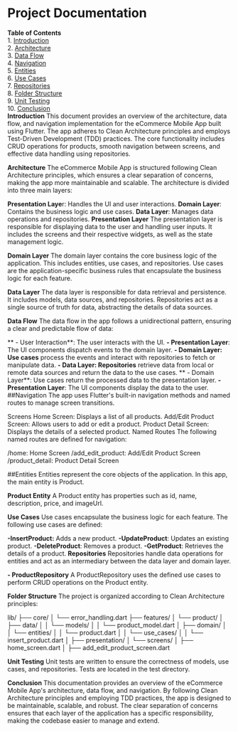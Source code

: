# **Project Documentation**  
**Table of Contents**  
    1. [Introduction](#introduction)  
    2. [Architecture](#architecture)  
    3. [Data Flow](#data-flow)  
    4. [Navigation](#navigation)  
    5. [Entities](#entities)  
    6. [Use Cases](#use-cases)  
    7. [Repositories](#repositories)  
    8. [Folder Structure](#folder-structure)  
    9. [Unit Testing](#unit-testing)  
    10. [Conclusion](#conclusion)  
**Introduction**
This document provides an overview of the architecture, data flow, and navigation implementation for the eCommerce Mobile App built using Flutter. The app adheres to Clean Architecture principles and employs Test-Driven Development (TDD) practices. The core functionality includes CRUD operations for products, smooth navigation between screens, and effective data handling using repositories.

**Architecture**
The eCommerce Mobile App is structured following Clean Architecture principles, which ensures a clear separation of concerns, making the app more maintainable and scalable. The architecture is divided into three main layers:

**Presentation Laye**r: Handles the UI and user interactions.
**Domain Layer**: Contains the business logic and use cases.
**Data Layer**: Manages data operations and repositories.
**Presentation Layer**
The presentation layer is responsible for displaying data to the user and handling user inputs. It includes the screens and their respective widgets, as well as the state management logic.

**Domain Layer**
The domain layer contains the core business logic of the application. This includes entities, use cases, and repositories. Use cases are the application-specific business rules that encapsulate the business logic for each feature.

**Data Layer**
The data layer is responsible for data retrieval and persistence. It includes models, data sources, and repositories. Repositories act as a single source of truth for data, abstracting the details of data sources.

**Data Flow**
The data flow in the app follows a unidirectional pattern, ensuring a clear and predictable flow of data:

   ** - User Interaction**: The user interacts with the UI.
    **- Presentation Layer**: The UI components dispatch events to the domain layer.
    **- Domain Layer: Use cases** process the events and interact with repositories to fetch or manipulate data.
    **- Data Layer: Repositories** retrieve data from local or remote data sources and return the data to the use cases.
   ** - Domain Layer**: Use cases return the processed data to the presentation layer.
    **- Presentation Layer**: The UI components display the data to the user.
##Navigation
The app uses Flutter's built-in navigation methods and named routes to manage screen transitions.

Screens
Home Screen: Displays a list of all products.
Add/Edit Product Screen: Allows users to add or edit a product.
Product Detail Screen: Displays the details of a selected product.
Named Routes
The following named routes are defined for navigation:

/home: Home Screen
/add_edit_product: Add/Edit Product Screen
/product_detail: Product Detail Screen


##Entities
Entities represent the core objects of the application. In this app, the main entity is Product.

**Product Entity**
A Product entity has properties such as id, name, description, price, and imageUrl.

**Use Cases**
Use cases encapsulate the business logic for each feature. The following use cases are defined:

  **-InsertProduct:** Adds a new product.
  **-UpdateProduct**: Updates an existing product.
  **-DeleteProduct**: Removes a product.
  **-GetProduct**: Retrieves the details of a product.
**Repositories**
Repositories handle data operations for entities and act as an intermediary between the data layer and domain layer.

  **- ProductRepository**
A ProductRepository uses the defined use cases to perform CRUD operations on the Product entity.

**Folder Structure**
The project is organized according to Clean Architecture principles:

lib/
├── core/
│   └── error_handling.dart
├── features/
│   └── product/
│       ├── data/
│       │   └── models/
│       │       └── product_model.dart
│       ├── domain/
│       │   └── entities/
│       │       └── product.dart
│       │   └── use_cases/
│       │       └── insert_product.dart
│       ├── presentation/
│           └── screens/
│               ├── home_screen.dart
│               ├── add_edit_product_screen.dart

**Unit Testing**
Unit tests are written to ensure the correctness of models, use cases, and repositories. Tests are located in the test directory.

**Conclusion**
This documentation provides an overview of the eCommerce Mobile App's architecture, data flow, and navigation. By following Clean Architecture principles and employing TDD practices, the app is designed to be maintainable, scalable, and robust. The clear separation of concerns ensures that each layer of the application has a specific responsibility, making the codebase easier to manage and extend.
